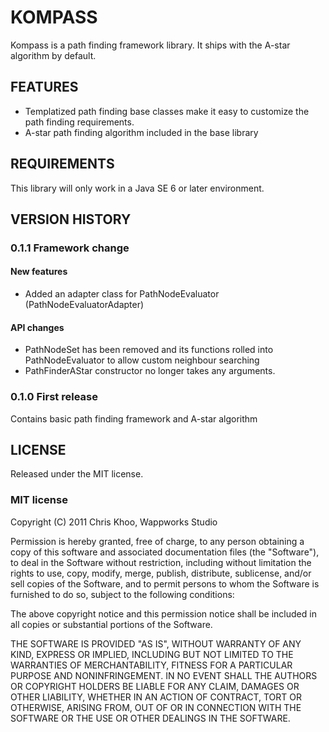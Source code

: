KOMPASS
==================
Kompass is a path finding framework library. It ships with the A-star algorithm by default.


FEATURES
------------------
- Templatized path finding base classes make it easy to customize the path finding requirements.
- A-star path finding algorithm included in the base library


REQUIREMENTS
------------------
This library will only work in a Java SE 6 or later environment.


VERSION HISTORY
------------------
### 0.1.1 Framework change

#### New features
- Added an adapter class for PathNodeEvaluator (PathNodeEvaluatorAdapter)

#### API changes
- PathNodeSet has been removed and its functions rolled into PathNodeEvaluator to allow custom neighbour searching
- PathFinderAStar constructor no longer takes any arguments.


### 0.1.0 First release
Contains basic path finding framework and A-star algorithm


LICENSE
------------------
Released under the MIT license.

### MIT license

Copyright (C) 2011 Chris Khoo, Wappworks Studio 

Permission is hereby granted, free of charge, to any person obtaining a copy of this software and 
associated documentation files (the "Software"), to deal in the Software without restriction, including 
without limitation the rights to use, copy, modify, merge, publish, distribute, sublicense, and/or sell 
copies of the Software, and to permit persons to whom the Software is furnished to do so, subject to the 
following conditions:

The above copyright notice and this permission notice shall be included in all copies or substantial 
portions of the Software.

THE SOFTWARE IS PROVIDED "AS IS", WITHOUT WARRANTY OF ANY KIND, EXPRESS OR IMPLIED, INCLUDING BUT NOT 
LIMITED TO THE WARRANTIES OF MERCHANTABILITY, FITNESS FOR A PARTICULAR PURPOSE AND NONINFRINGEMENT. IN NO 
EVENT SHALL THE AUTHORS OR COPYRIGHT HOLDERS BE LIABLE FOR ANY CLAIM, DAMAGES OR OTHER LIABILITY, WHETHER 
IN AN ACTION OF CONTRACT, TORT OR OTHERWISE, ARISING FROM, OUT OF OR IN CONNECTION WITH THE SOFTWARE OR 
THE USE OR OTHER DEALINGS IN THE SOFTWARE.

